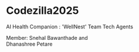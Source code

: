 # Codezilla2025
AI Health Companion : 'WellNest'
Team Tech Agents

Member:
Snehal Bawanthade and  
Dhanashree Petare 
